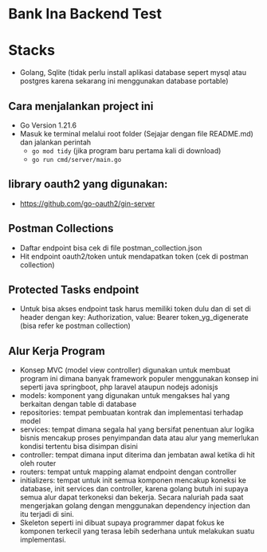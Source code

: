 # Bank Ina Backend Test

# Stacks
- Golang, Sqlite (tidak perlu install aplikasi database sepert mysql atau postgres karena sekarang ini menggunakan database portable)

## Cara menjalankan project ini
- Go Version 1.21.6 
- Masuk ke terminal melalui root folder (Sejajar dengan file README.md) dan jalankan perintah 
    - `go mod tidy` (jika program baru pertama kali di download) 
    - `go run cmd/server/main.go`

## library oauth2 yang digunakan: 
- https://github.com/go-oauth2/gin-server


## Postman Collections
- Daftar endpoint bisa cek di file postman_collection.json
- Hit endpoint oauth2/token untuk mendapatkan token (cek di postman collection)

## Protected Tasks endpoint
- Untuk bisa akses endpoint task harus memiliki token dulu dan di set di header dengan key: Authorization, value: Bearer token_yg_digenerate (bisa refer ke postman collection)

## Alur Kerja Program
- Konsep MVC (model view controller) digunakan untuk membuat program ini dimana banyak framework populer menggunakan konsep ini seperti java springboot, php laravel ataupun nodejs adonisjs 
- models: komponent yang digunakan untuk mengakses hal yang berkaitan dengan table di database
- repositories: tempat pembuatan kontrak dan implementasi terhadap model 
- services: tempat dimana segala hal yang bersifat penentuan alur logika bisnis mencakup proses penyimpandan data atau alur yang memerlukan kondisi tertentu bisa disimpan disini
- controller: tempat dimana input diterima dan jembatan awal ketika di hit oleh router
- routers: tempat untuk mapping alamat endpoint dengan controller
- initializers: tempat untuk init semua komponen mencakup koneksi ke database, init services dan controller, karena golang butuh ini supaya semua alur dapat terkoneksi dan bekerja. Secara naluriah pada saat mengerjakan golang dengan menggunakan dependency injection dan itu terjadi di sini. 
- Skeleton seperti ini dibuat supaya programmer dapat fokus ke komponen terkecil yang terasa lebih sederhana untuk melakukan suatu implementasi. 